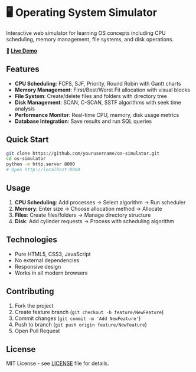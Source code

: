 # 🖥️ Operating System Simulator

Interactive web simulator for learning OS concepts including CPU scheduling, memory management, file systems, and disk operations.

**🔗 [Live Demo]( https://oywon.github.io/OS-simulator/)**

## Features

- **CPU Scheduling**: FCFS, SJF, Priority, Round Robin with Gantt charts
- **Memory Management**: First/Best/Worst Fit allocation with visual blocks
- **File System**: Create/delete files and folders with directory tree
- **Disk Management**: SCAN, C-SCAN, SSTF algorithms with seek time analysis
- **Performance Monitor**: Real-time CPU, memory, disk usage metrics
- **Database Integration**: Save results and run SQL queries

## Quick Start

```bash
git clone https://github.com/yourusername/os-simulator.git
cd os-simulator
python -m http.server 8000
# Open http://localhost:8000
```

## Usage

1. **CPU Scheduling**: Add processes → Select algorithm → Run scheduler
2. **Memory**: Enter size → Choose allocation method → Allocate
3. **Files**: Create files/folders → Manage directory structure
4. **Disk**: Add cylinder requests → Process with scheduling algorithm

## Technologies

- Pure HTML5, CSS3, JavaScript
- No external dependencies
- Responsive design
- Works in all modern browsers

## Contributing

1. Fork the project
2. Create feature branch (`git checkout -b feature/NewFeature`)
3. Commit changes (`git commit -m 'Add NewFeature'`)
4. Push to branch (`git push origin feature/NewFeature`)
5. Open Pull Request

## License

MIT License - see [LICENSE](LICENSE) file for details.
